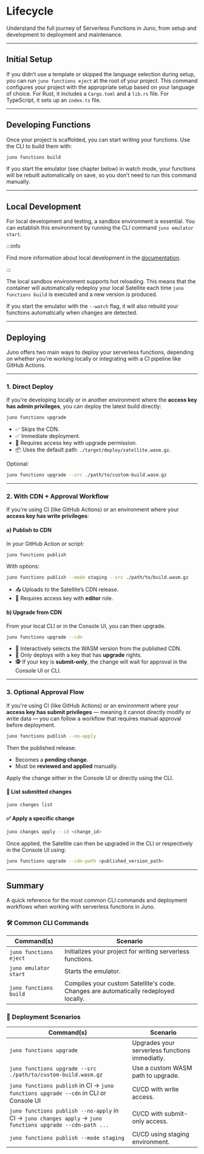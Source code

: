 # Lifecycle

Understand the full journey of Serverless Functions in Juno, from setup and development to deployment and maintenance.

---

## Initial Setup

If you didn’t use a template or skipped the language selection during setup, you can run `juno functions eject` at the root of your project. This command configures your project with the appropriate setup based on your language of choice. For Rust, it includes a `Cargo.toml` and a `lib.rs` file. For TypeScript, it sets up an `index.ts` file.

---

## Developing Functions

Once your project is scaffolded, you can start writing your functions. Use the CLI to build them with:

```bash
juno functions build
```

If you start the emulator (see chapter below) in watch mode, your functions will be rebuilt automatically on save, so you don’t need to run this command manually.

---

## Local Development

For local development and testing, a sandbox environment is essential. You can establish this environment by running the CLI command `juno emulator start`.

:::info

Find more information about local development in the [documentation](../../guides/local-development.mdx).

:::

The local sandbox environment supports hot reloading. This means that the container will automatically redeploy your local Satellite each time `juno functions build` is executed and a new version is produced.

If you start the emulator with the `--watch` flag, it will also rebuild your functions automatically when changes are detected.

---

## Deploying

Juno offers two main ways to deploy your serverless functions, depending on whether you're working locally or integrating with a CI pipeline like GitHub Actions.

---

### 1. Direct Deploy

If you're developing locally or in another environment where the **access key has admin privileges**, you can deploy the latest build directly:

```bash
juno functions upgrade
```

- ✅ Skips the CDN.
- ✅ Immediate deployment.
- 🔐 Requires access key with upgrade permission.
- 📦 Uses the default path: `./target/deploy/satellite.wasm.gz`.

Optional:

```bash
juno functions upgrade --src ./path/to/custom-build.wasm.gz
```

---

### 2. With CDN + Approval Workflow

If you're using CI (like GitHub Actions) or an environment where your **access key has write privileges**:

#### a) Publish to CDN

In your GitHub Action or script:

```bash
juno functions publish
```

With options:

```bash
juno functions publish --mode staging --src ./path/to/build.wasm.gz
```

- 📤 Uploads to the Satellite’s CDN release.
- 🔐 Requires access key with **editor** role.

#### b) Upgrade from CDN

From your local CLI or in the Console UI, you can then upgrade.

```bash
juno functions upgrade --cdn
```

- 🔎 Interactively selects the WASM version from the published CDN.
- 🧾 Only deploys with a key that has **upgrade** rights.
- 🕵️ If your key is **submit-only**, the change will wait for approval in the Console UI or CLI.

---

### 3. Optional Approval Flow

If you're using CI (like GitHub Actions) or an environment where your **access key has submit privileges** — meaning it cannot directly modify or write data — you can follow a workflow that requires manual approval before deployment.

```bash
juno functions publish --no-apply
```

Then the published release:

- Becomes a **pending change**.
- Must be **reviewed and applied** manually.

Apply the change either in the Console UI or directly using the CLI.

#### 📜 List submitted changes

```bash
juno changes list
```

#### ✅ Apply a specific change

```bash
juno changes apply --id <change_id>
```

Once applied, the Satellite can then be upgraded in the CLI or respectively in the Console UI using:

```bash
juno functions upgrade --cdn-path <published_version_path>
```

---

## Summary

A quick reference for the most common CLI commands and deployment workflows when working with serverless functions in Juno.

### 🛠️ Common CLI Commands

| Command(s)             | Scenario                                                                             |
| ---------------------- | ------------------------------------------------------------------------------------ |
| `juno functions eject` | Initializes your project for writing serverless functions.                           |
| `juno emulator start`  | Starts the emulator.                                                                 |
| `juno functions build` | Compiles your custom Satellite's code. Changes are automatically redeployed locally. |

### 🚀 Deployment Scenarios

| Command(s)                                                                                                 | Scenario                                       |
| ---------------------------------------------------------------------------------------------------------- | ---------------------------------------------- |
| `juno functions upgrade`                                                                                   | Upgrades your serverless functions immediatly. |
| `juno functions upgrade --src ./path/to/custom-build.wasm.gz`                                              | Use a custom WASM path to upgrade.             |
| `juno functions publish` in CI → `juno functions upgrade --cdn` in CLI or Console UI                       | CI/CD with write access.                       |
| `juno functions publish --no-apply` in CI → `juno changes apply` → `juno functions upgrade --cdn-path ...` | CI/CD with submit-only access.                 |
| `juno functions publish --mode staging`                                                                    | CI/CD using staging environment.               |
